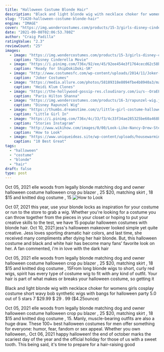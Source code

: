 ```yaml
---
title: "Halloween Costume Blonde Hair"
description: "Black and light blonde wig with necklace choker for womens girls cosplay costume short wavy bob synthetic wigs with bangs for halloween party 5.0 out of 5 stars 7 $29.99 $ 29 . 99 ($4.25ounce)"
slug: "71420-halloween-costume-blonde-hair"
engine: "IMAGE"
cover: "https://img.wondercostumes.com/products/15-3/girls-disney-cinderella-movie-wig.jpg"
date: "2021-09-08T02:06:53.780Z"
author: "Craig Padilla"
ratingValue: "2.3"
reviewCount: "25"
images:
  - image: "https://img.wondercostumes.com/products/15-3/girls-disney-cinderella-movie-wig.jpg"
    caption: "Disney Cinderella Movie"
  - image: "https://i.pinimg.com/736x/92/ee/45/92ee454e3f1764cecd62c58b5d4449ca.jpg"
    caption: "Ready for ShipDokiDoki-SR"
  - image: "http://www.costumesfc.com/wp-content/uploads/2014/11/Joker-Halloween-Costume.jpg"
    caption: "Joker Costumes"
  - image: "https://media.allure.com/photos/58189318e8094fbe4b8940a3/master/pass/GettyImages-618707724.jpg?mbid=social_retweet"
    caption: "Heidi Klum Clones"
  - image: "https://the-hollywood-gossip-res.cloudinary.com/iu/s--OraEFAwx--/t_full/t_blur/cs_srgb,f_auto,fl_strip_profile.lossy,q_auto:420/v1364525873/paris-in-hawaii.jpg"
    caption: "Paris Hilton Shanna"
  - image: "https://img.wondercostumes.com/products/16-3/rapunzel-wig.jpg"
    caption: "Disney Rapunzel Wig"
  - image: "https://thumbs.dreamstime.com/z/little-girl-costume-halloween-21917703.jpg"
    caption: "Little Girl In"
  - image: "https://i.pinimg.com/736x/4c/33/f3/4c33f34ae285325be60a468b01ba0854.jpg"
    caption: "Stories Instagram"
  - image: "http://www.wikihow.com/images/0/00/Look-Like-Nancy-Drew-Step-18.jpg"
    caption: "How to Look"
  - image: "https://www.uniqueideas.site/wp-content/uploads/housewarming-thank-you-gift-housewarming-thank-you-popcorn-favor.jpg"
    caption: "10 Best Great"
tags:
  - "halloween"
  - "costume"
  - "blonde"
  - "hair"
draft: false
type: post
---
```


Oct 05, 2021 elle woods from legally blonde matching dog and owner halloween costume halloween crop pu blazer , 25  $20, matching skirt , 18  $15 and knitted dog costume , 15
![How to Look](http://www.wikihow.com/images/0/00/Look-Like-Nancy-Drew-Step-18.jpg "How to Look")

Oct 07, 2021 this year, use your blonde locks as inspiration for your costume or run to the store to grab a wig. Whether you&#39;re looking for a costume you can throw together from the pieces in your closet or hoping to put your creative skills to the test, we have 15 popular halloween costumes with blonde hair. Oct 10, 2021 jess&#39;s halloween makeover looked simple yet quite creative. Jess loves sporting dramatic hair colors, and last time, she received many compliments after dying her hair blonde. But, this halloween costume and black and white hair has become many fans&#39; favorite look on her. A fan commented, i&#39;m in love with the dark hair
<!--inArticleAds-->

<!--galleryOne-->

Oct 05, 2021 elle woods from legally blonde matching dog and owner halloween costume halloween crop pu blazer , 25  $20, matching skirt , 18  $15 and knitted dog costume , 15From long blonde wigs to short, curly red wigs, spirit has every type of costume wig to fit with any kind of outfit. Your hair is part of what makes or breaks your halloween costume, so getting it
<!--inArticleAds-->

<!--galleryTwo-->

Black and light blonde wig with necklace choker for womens girls cosplay costume short wavy bob synthetic wigs with bangs for halloween party 5.0 out of 5 stars 7 $29.99 $ 29 . 99 ($4.25ounce)
<!--galleryThree-->

Oct 05, 2021 elle woods from legally blonde matching dog and owner halloween costume halloween crop pu blazer , 25  $20, matching skirt , 18  $15 and knitted dog costume , 15. Manly, muscle-bearing outfits are also a huge draw. These 100+ best halloween costumes for men offer something for everyone: humor, fear, fandom or sex appeal. Whether you own halloween,. Oct 06, 2021 happy halloween! the end of october marks the scariest day of the year and the official holiday for those of us with a sweet tooth. This being said, it's time to prepare for a hair-raising good